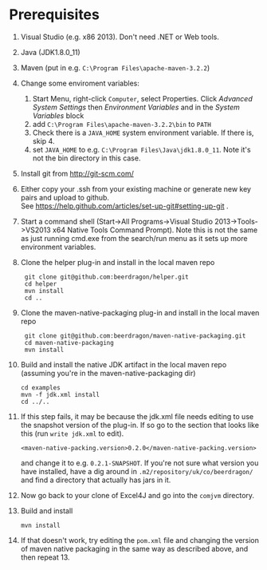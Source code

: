 Prerequisites
=============

1. Visual Studio (e.g. x86 2013).  Don't need .NET or Web tools.
2. Java (JDK1.8.0_11)
3. Maven (put in e.g. `C:\Program Files\apache-maven-3.2.2`)
4. Change some enviroment variables:
    1. Start Menu, right-click `Computer`, select Properties.
       Click *Advanced System Settings* then
       *Environment Variables* and in the *System Variables* block
    2. add `C:\Program Files\apache-maven-3.2.2\bin` to `PATH`
    3. Check there is a `JAVA_HOME` system environment variable.  If there is, skip 4.
    4. set `JAVA_HOME` to e.g. `C:\Program Files\Java\jdk1.8.0_11`.  Note it's not the bin directory in this case.
5. Install git from http://git-scm.com/
6. Either copy your .ssh from your existing machine or generate new key pairs and upload to github.  
   See https://help.github.com/articles/set-up-git#setting-up-git .
7. Start a command shell (Start->All Programs->Visual Studio 2013->Tools->VS2013 x64 Native Tools Command Prompt).
   Note this is not the same as just running cmd.exe from the search/run menu as it sets up more environment variables.
8. Clone the helper plug-in and install in the local maven repo

        git clone git@github.com:beerdragon/helper.git
        cd helper
        mvn install
        cd ..

9. Clone the maven-native-packaging plug-in and install in the local maven repo

        git clone git@github.com:beerdragon/maven-native-packaging.git
        cd maven-native-packaging
        mvn install

10. Build and install the native JDK artifact in the local maven repo (assuming you're in the maven-native-packaging dir)

        cd examples
        mvn -f jdk.xml install
        cd ../..

11. If this step fails, it may be because the jdk.xml file needs editing to use the snapshot version of the plug-in.  If so
    go to the section that looks like this (run `write jdk.xml` to edit).

        <maven-native-packing.version>0.2.0</maven-native-packing.version>

    and change it to e.g. `0.2.1-SNAPSHOT`.  If you're not sure what version you have installed, have a dig around in
    `.m2/repository/uk/co/beerdragon/` and find a directory that actually has jars in it.
12. Now go back to your clone of Excel4J and go into the `comjvm` directory.
13. Build and install

        mvn install

14. If that doesn't work, try editing the `pom.xml` file and changing the version of maven native packaging in the same way 
    as described above, and then repeat 13.

  
